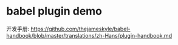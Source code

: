 # babel plugin demo
开发手册: https://github.com/thejameskyle/babel-handbook/blob/master/translations/zh-Hans/plugin-handbook.md